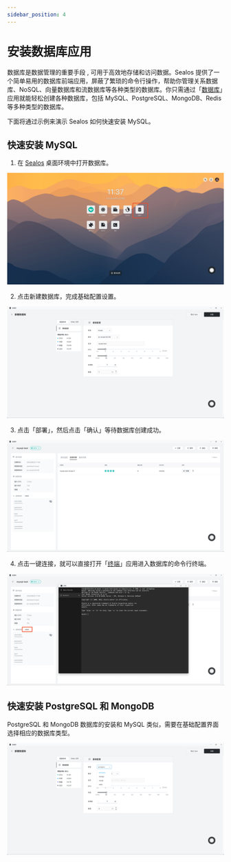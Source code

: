 ```yaml
---
sidebar_position: 4
---
```


# 安装数据库应用

数据库是数据管理的重要手段 , 可用于高效地存储和访问数据。Sealos 提供了一个简单易用的数据库前端应用，屏蔽了繁琐的命令行操作，帮助你管理关系数据库、NoSQL、向量数据库和流数据库等各种类型的数据库。你只需通过「[数据库](/guides/dbprovider/dbprovider.md)」应用就能轻松创建各种数据库，包括 MySQL、PostgreSQL、MongoDB、Redis 等多种类型的数据库。

下面将通过示例来演示 Sealos 如何快速安装 MySQL。

## 快速安装 MySQL

1. 在 [Sealos](https://cloud.sealos.top) 桌面环境中打开数据库。

![](./images/database-launch.jpg)

2. 点击新建数据库，完成基础配置设置。

![](./images/database-configure.png)

3. 点击「部署」，然后点击「确认」等待数据库创建成功。

![](./images/database-more.png)

4. 点击一键连接，就可以直接打开「[终端](../../platform-components/terminal/terminal.md)」应用进入数据库的命令行终端。

![](./images/database-connect.png)

## 快速安装 PostgreSQL 和 MongoDB

PostgreSQL 和 MongoDB 数据库的安装和 MySQL 类似，需要在基础配置界面选择相应的数据库类型。

![](./images/database-select.png)
